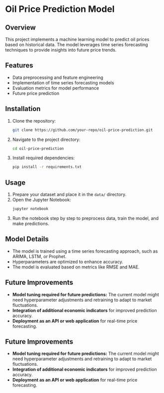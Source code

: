 # Oil Price Prediction Model

## Overview

This project implements a machine learning model to predict oil prices based on historical data. The model leverages time series forecasting techniques to provide insights into future price trends.

## Features

- Data preprocessing and feature engineering
- Implementation of time series forecasting models
- Evaluation metrics for model performance
- Future price prediction

## Installation

1. Clone the repository:
   ```bash
   git clone https://github.com/your-repo/oil-price-prediction.git
   ```
2. Navigate to the project directory:
   ```bash
   cd oil-price-prediction
   ```
3. Install required dependencies:
   ```bash
   pip install -r requirements.txt
   ```

## Usage

1. Prepare your dataset and place it in the `data/` directory.
2. Open the Jupyter Notebook:
   ```bash
   jupyter notebook
   ```
3. Run the notebook step by step to preprocess data, train the model, and make predictions.

## Model Details

- The model is trained using a time series forecasting approach, such as ARIMA, LSTM, or Prophet.
- Hyperparameters are optimized to enhance accuracy.
- The model is evaluated based on metrics like RMSE and MAE.

## Future Improvements

- **Model tuning required for future predictions:** The current model might need hyperparameter adjustments and retraining to adapt to market fluctuations.
- **Integration of additional economic indicators** for improved prediction accuracy.
- **Deployment as an API or web application** for real-time price forecasting.



## Future Improvements

- **Model tuning required for future predictions:** The current model might need hyperparameter adjustments and retraining to adapt to market fluctuations.
- **Integration of additional economic indicators** for improved prediction accuracy.
- **Deployment as an API or web application** for real-time price forecasting.
